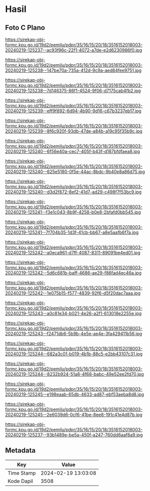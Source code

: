 # Hasil

## Foto C Plano

https://sirekap-obj-formc.kpu.go.id/19d2/pemilu/pdpr/35/16/15/20/18/3516152018003-20240219-125237--ac93f96c-22f1-4072-a7de-e2d6230986f0.jpg

https://sirekap-obj-formc.kpu.go.id/19d2/pemilu/pdpr/35/16/15/20/18/3516152018003-20240219-125238--147be70a-735a-412d-9c9a-aed84fee9751.jpg

https://sirekap-obj-formc.kpu.go.id/19d2/pemilu/pdpr/35/16/15/20/18/3516152018003-20240219-125238--7d146375-86f1-4524-9f06-d7175cab4fb2.jpg

https://sirekap-obj-formc.kpu.go.id/19d2/pemilu/pdpr/35/16/15/20/18/3516152018003-20240219-125239--eff9f892-6d94-4b90-9d16-c67b3237eb17.jpg

https://sirekap-obj-formc.kpu.go.id/19d2/pemilu/pdpr/35/16/15/20/18/3516152018003-20240219-125239--8f6c920f-93db-47de-a84b-a19c95f35b9c.jpg

https://sirekap-obj-formc.kpu.go.id/19d2/pemilu/pdpr/35/16/15/20/18/3516152018003-20240219-125240--6f56e40a-cec7-405f-b43f-d187bfdfaea8.jpg

https://sirekap-obj-formc.kpu.go.id/19d2/pemilu/pdpr/35/16/15/20/18/3516152018003-20240219-125240--625e5180-0f5e-44ac-8bdc-9b40e8a86d75.jpg

https://sirekap-obj-formc.kpu.go.id/19d2/pemilu/pdpr/35/16/15/20/18/3516152018003-20240219-125240--d3d2f872-8ef2-41d7-ad29-c498f7f53bc9.jpg

https://sirekap-obj-formc.kpu.go.id/19d2/pemilu/pdpr/35/16/15/20/18/3516152018003-20240219-125241--f3e1c043-8b9f-4258-b0e8-2bfafd0bb545.jpg

https://sirekap-obj-formc.kpu.go.id/19d2/pemilu/pdpr/35/16/15/20/18/3516152018003-20240219-125241--7f704b35-1d3f-41cb-bb67-a8e5aafb6f7a.jpg

https://sirekap-obj-formc.kpu.go.id/19d2/pemilu/pdpr/35/16/15/20/18/3516152018003-20240219-125242--a0eca961-d7ff-4087-8311-89091be4ed01.jpg

https://sirekap-obj-formc.kpu.go.id/19d2/pemilu/pdpr/35/16/15/20/18/3516152018003-20240219-125242--5d6c681b-baff-4686-ae29-f86fad4ec46a.jpg

https://sirekap-obj-formc.kpu.go.id/19d2/pemilu/pdpr/35/16/15/20/18/3516152018003-20240219-125242--1e075b15-f577-4839-92f6-d5f20dac7aaa.jpg

https://sirekap-obj-formc.kpu.go.id/19d2/pemilu/pdpr/35/16/15/20/18/3516152018003-20240219-125243--a0c81e34-b021-4e26-a2f1-613018e2255e.jpg

https://sirekap-obj-formc.kpu.go.id/19d2/pemilu/pdpr/35/16/15/20/18/3516152018003-20240219-125243--f2471db6-5b9b-4e5e-ae4e-3fa429411b56.jpg

https://sirekap-obj-formc.kpu.go.id/19d2/pemilu/pdpr/35/16/15/20/18/3516152018003-20240219-125244--682a3c01-b019-4b1b-88c5-e2bb43107c31.jpg

https://sirekap-obj-formc.kpu.go.id/19d2/pemilu/pdpr/35/16/15/20/18/3516152018003-20240219-125244--8232b924-51a8-4f68-babc-49e52ee2fd70.jpg

https://sirekap-obj-formc.kpu.go.id/19d2/pemilu/pdpr/35/16/15/20/18/3516152018003-20240219-125245--e198eaab-65db-4633-ad87-ebf53aeba8d8.jpg

https://sirekap-obj-formc.kpu.go.id/19d2/pemilu/pdpr/35/16/15/20/18/3516152018003-20240219-125245--2e6039d6-0cf6-41be-8ee8-191c41e4d87b.jpg

https://sirekap-obj-formc.kpu.go.id/19d2/pemilu/pdpr/35/16/15/20/18/3516152018003-20240219-125237--93b1489e-be5a-450f-a247-760dd6aaf8a9.jpg


## Metadata

| Key        | Value               |
| ---------- | ------------------- |
| Time Stamp | 2024-02-19 13:03:08 |
| Kode Dapil | 3508                |



